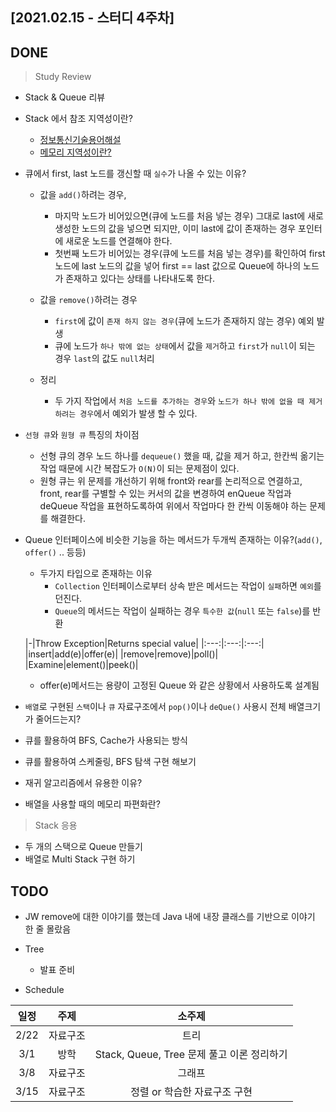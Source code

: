## [2021.02.15 - 스터디 4주차]

## DONE

> Study Review

- Stack & Queue 리뷰

- Stack 에서 참조 지역성이란?
	- [정보통신기술용어해설](http://www.ktword.co.kr/index.php)
	- [메모리 지역성이란?](https://wikidocs.net/22298)

- 큐에서 first, last 노드를 갱신할 때 `실수`가 나올 수 있는 이유?
	- 값을 `add()`하려는 경우,
		- 마지막 노드가 비어있으면(큐에 노드를 처음 넣는 경우) 그대로 last에 새로 생성한 노드의 값을 넣으면 되지만, 이미 last에 값이 존재하는 경우 포인터에 새로운 노드를 연결해야 한다.
		- 첫번째 노드가 비어있는 경우(큐에 노드를 처음 넣는 경우)를 확인하여 first 노드에 last 노드의 값을 넣어 first == last 값으로 Queue에 하나의 노드가 존재하고 있다는 상태를 나타내도록 한다.

	- 값을 `remove()`하려는 경우
		- `first`에 값이 `존재 하지 않는 경우`(큐에 노드가 존재하지 않는 경우) 예외 발생
		- 큐에 노드가 `하나 밖에 없는 상태`에서 값을 `제거`하고 `first`가 `null`이 되는 경우 `last`의 값도 `null`처리

	- 정리
		- 두 가지 작업에서 `처음 노드를 추가하는 경우`와 `노드가 하나 밖에 없을 때 제거하려는 경우`에서 예외가 발생 할 수 있다.

- `선형 큐`와 `원형 큐` 특징의 차이점
	- 선형 큐의 경우 노드 하나를 `dequeue()` 했을 때, 값을 제거 하고, 한칸씩 옮기는 작업 때문에 시간 복잡도가 `O(N)`이 되는 문제점이 있다.
	- 원형 큐는 위 문제를 개선하기 위해 front와 rear를 논리적으로 연결하고, front, rear를 구별할 수 있는 커서의 값을 변경하여 enQueue 작업과 deQueue 작업을 표현하도록하여 위에서 작업마다 한 칸씩 이동해야 하는 문제를 해결한다.

- Queue 인터페이스에 비슷한 기능을 하는 메서드가 두개씩 존재하는 이유?(`add()`, `offer()` .. 등등)
	- 두가지 타입으로 존재하는 이유
		- `Collection` 인터페이스로부터 상속 받은 메서드는 작업이 `실패`하면 `예외`를 던진다.
		- `Queue`의 메서드는 작업이 실패하는 경우 `특수한 값`(`null` 또는 `false`)를 반환

  |-|Throw Exception|Returns special value|
        |:---:|:---:|:---:|
  |insert|add(e)|offer(e)|
  |remove|remove)|poll()|
  |Examine|element()|peek()|

	- offer(e)메서드는 용량이 고정된 Queue 와 같은 상황에서 사용하도록 설계됨

- `배열`로 구현된 `스택`이나 `큐` 자료구조에서 `pop()`이나 `deQue()` 사용시 전체 배열크기가 줄어드는지?

- 큐를 활용하여 BFS, Cache가 사용되는 방식
- 큐를 활용하여 스케줄링, BFS 탐색 구현 해보기
- 재귀 알고리즘에서 유용한 이유?
- 배열을 사용할 때의 메모리 파편화란?

> Stack 응용

- 두 개의 스택으로 Queue 만들기
- 배열로 Multi Stack 구현 하기

## TODO

- JW remove에 대한 이야기를 했는데 Java 내에 내장 클래스를 기반으로 이야기 한 줄 몰랐음

- Tree
	- 발표 준비

- Schedule

|일정|주제|소주제|
|:---:|:---:|:---:|
|2/22|자료구조|트리|
|3/1|방학|Stack, Queue, Tree 문제 풀고 이론 정리하기|
|3/8|자료구조|그래프|
|3/15|자료구조|정렬 or 학습한 자료구조 구현|
